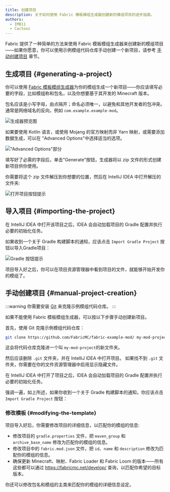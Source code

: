 ```yaml
---
title: 创建项目
description: 关于如何使用 Fabric 模板模组生成器创建新的模组项目的逐步指南。
authors:
  - IMB11
  - Cactooz
---
```


Fabric 提供了一种简单的方法来使用 Fabric 模板模组生成器来创建新的模组项目——如果你愿意，你可以使用示例模组代码仓库手动创建一个新项目，请参考 [手动创建项目](#manual-project-creation) 章节。

## 生成项目 {#generating-a-project}

你可以使用 [Fabric 模板模组生成器](https://fabricmc.net/develop/template/)为你的模组生成一个新项目——你应该填写必要的字段，比如模组称和包名，以及你想要基于其开发的 Minecraft 版本。

包名应该是小写字母，由点隔开；命名必须唯一，以避免和其他开发者的包冲突。 通常是网络域名的反向，例如 `com.example.example-mod`。

![生成器预览图](/assets/develop/getting-started/template-generator.png)

如果要使用 Kotlin 语言，或使用 Mojang 的官方映射而非 Yarn 映射，或需要添加数据生成，可以在 "Advanced Options"中选择适当的选项。

!["Advanced Options"部分](/assets/develop/getting-started/template-generator-advanced.png)

填写好了必需的字段后，单击"Generate"按钮，生成器将以 zip 文件的形式创建新项目供你使用。

你需要将这个 zip 文件解压到你想要的位置，然后在 IntelliJ IDEA 中打开解压的文件夹:

![打开项目按钮提示](/assets/develop/getting-started/open-project.png)

## 导入项目 {#importing-the-project}

在 IntelliJ IDEA 中打开该项目之后，IDEA 会自动加载项目的 Gradle 配置并执行必要的初始化任务。

如果收到一个关于 Gradle 构建脚本的通知，应该点击 `Import Gradle Project` 按钮以导入Gradle项目：

![Gradle 按钮提示](/assets/develop/getting-started/gradle-prompt.png)

项目导入好之后，你可以在项目资源管理器中看到项目的文件，就能够开始开发你的模组了。

## 手动创建项目 {#manual-project-creation}

:::warning
你需要安装 [Git](https://git-scm.com/) 来克隆示例模组代码仓库。
:::

如果不能使用 Fabric 模板模组生成器，可以按以下步骤手动创建新项目。

首先，使用 Git 克隆示例模组代码仓库：

```sh
git clone https://github.com/FabricMC/fabric-example-mod/ my-mod-project
```

这会将代码仓库克隆进一个叫 `my-mod-project`的新文件夹。

然后应该删除 `.git` 文件夹，并在 IntelliJ IDEA 中打开项目。 如果找不到 `.git` 文件夹，你需要在你的文件资源管理器中启用显示隐藏文件。

在 IntelliJ IDEA 中打开了项目之后，IDEA 会自动加载项目的 Gradle 配置并执行必要的初始化任务。

强调一遍，如上所述，如果你收到一个关于 Gradle 构建脚本的通知，你应该点击 `Import Gradle Project` 按钮：

### 修改模板 {#modifying-the-template}

项目导入好后，你需要修改项目的详细信息，以匹配你的模组的信息:

- 修改项目的 `gradle.properties` 文件，把 `maven_group` 和 `archive_base_name` 修改为匹配你的模组的信息。
- 修改项目中的 `fabric.mod.json` 文件，把 `id`、`name` 和 `description` 修改为匹配你的模组的信息。
- 确保更新 Minecraft、映射、Fabric Loader 和 Fabric Loom 的版本——所有这些都可以通过 <https://fabricmc.net/develop/> 查询，以匹配你希望的目标版本。

你还可以修改包名和模组的主类来匹配你的模组的详细信息设定。
